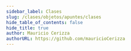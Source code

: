 ```yaml
---
sidebar_label: Clases
slug: /clases/objetos/apuntes/clases
hide_table_of_contents: false
hide_title: true
author: Mauricio Cerizza
authorURL: https://github.com/mauricioCerizza
---
```

